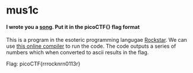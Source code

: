 # mus1c
#### I wrote you a [song](https://2019shell1.picoctf.com/static/200c6d216520c81a66af2c005736ae85/lyrics.txt). Put it in the picoCTF{} flag format

This is a program in the esoteric programming langugae [Rockstar](https://github.com/RockstarLang/rockstar). We can use [this online compiler](https://codewithrockstar.com/online) to run the code.
The code outputs a series of numbers which when converted to ascii results in the flag.

Flag: picoCTF{rrrocknrn0113r}
